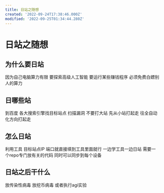```yaml
---
title: 日站之随想
created: '2022-09-24T17:38:46.000Z'
modified: '2022-09-25T01:34:44.280Z'
---
```


# 日站之随想

## 为什么要日站
因为自己电脑算力有限 要探索高级人工智能 要运行某些赚钱程序 必须免费白嫖别人的算力

## 日哪些站
到百度 各大搜索引擎找目标站点 扫描漏洞 不要打大站 先从小站打起走 往全自动化方向打起走

## 怎么日站
利用工具 目标站点IP 端口就直接填到工具里面就行 一边学工具一边日站
需要一个repo专门放有关的代码 同时可以同步到每个设备

## 日站之后干什么
放传染性病毒 放挖币病毒 或者执行agi实验

